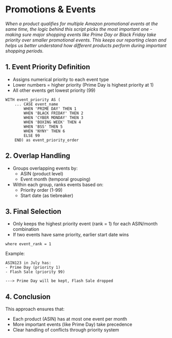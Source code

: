 # Promotions & Events

*When a product qualifies for multiple Amazon promotional events at the same time, the logic behind this script picks the most important one - making sure major shopping events like Prime Day or Black Friday take priority over smaller promotional events. This keeps our reporting clean and helps us better understand how different products perform during important shopping periods.*


## 1. Event Priority Definition

* Assigns numerical priority to each event type
* Lower numbers = higher priority (Prime Day is highest priority at 1)
* All other events get lowest priority (99)

```
WITH event_priority AS (
    ... CASE event_name
        WHEN 'PRIME DAY' THEN 1
        WHEN 'BLACK FRIDAY' THEN 2
        WHEN 'CYBER MONDAY' THEN 3
        WHEN 'BOXING WEEK' THEN 4
        WHEN 'BSS' THEN 5
        WHEN 'NYNY' THEN 6
        ELSE 99
    END) as event_priority_order
```

## 2. Overlap Handling
* Groups overlapping events by:
    * ASIN (product level)
    * Event month (temporal grouping)
* Within each group, ranks events based on:
    * Priority order (1-99)
    * Start date (as tiebreaker)

## 3. Final Selection  
* Only keeps the highest priority event (rank = 1) for each ASIN/month combination
* If two events have same priority, earlier start date wins

```
where event_rank = 1
```

Example:
```
ASIN123 in July has:
- Prime Day (priority 1)
- Flash Sale (priority 99)

---> Prime Day will be kept, Flash Sale dropped
```
    
## 4. Conclusion
This approach ensures that:
* Each product (ASIN) has at most one event per month
* More important events (like Prime Day) take precedence
* Clear handling of conflicts through priority system